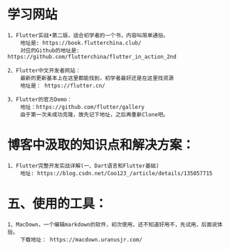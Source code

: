# 学习网站
	
	1、Flutter实战•第二版，适合初学者的一个书，内容叫简单通俗。
		地址是: https://book.flutterchina.club/
		对应的Github的地址是: https://github.com/flutterchina/flutter_in_action_2nd
		
	2、Flutter中文开发者网站：
		最新的更新基本上在这里都能找到，初学者最好还是在这里找资源
		地址是： https://flutter.cn/
		
	3、Flutter的官方Demo：
		地址：https://github.com/flutter/gallery
		由于第一次未成功克隆，故先记下地址，之后再重新Clone吧。

# 博客中汲取的知识点和解决方案：
	
	1、Flutter完整开发实战详解(一、Dart语言和Flutter基础)
		地址: https://blog.csdn.net/Coo123_/article/details/135057715



# 五、使用的工具：
	
	1、MacDown，一个编辑markdown的软件，初次使用，还不知道好用不，先试用，后面说体验。
		下载地址： https://macdown.uranusjr.com/